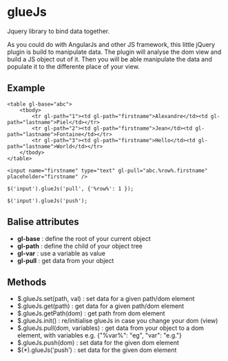 glueJs
======

Jquery library to bind data together.

As you could do with AngularJs and other JS framework, this little jQuery plugin is build to manipulate data. The plugin will analyse the dom view and build a JS object out of it. Then you will be able manipulate the data and populate it to the differente place of your view.

## Example

```
<table gl-base="abc">
	<tbody>
		<tr gl-path="1"><td gl-path="firstname">Alexandre</td><td gl-path="lastname">Piel</td></tr>
		<tr gl-path="2"><td gl-path="firstname">Jean</td><td gl-path="lastname">Fontaine</td></tr>
		<tr gl-path="3"><td gl-path="firstname">Hello</td><td gl-path="lastname">World</td></tr>
	</tbody>
</table>
```
```
<input name="firstname" type="text" gl-pull="abc.%row%.firstname" placeholder="firstname" />
```
```
$('input').glueJs('pull', {'%row%': 1 });
```
```
$('input').glueJs('push');
```

## Balise attributes

- **gl-base** : define the root of your current object
- **gl-path** : define the child of your object tree
- **gl-var** : use a variable as value
- **gl-pull** : get data from your object
 
## Methods

- $.glueJs.set(path, val) : set data for a given path/dom element
- $.glueJs.get(path) : get data for a given path/dom element
- $.glueJs.getPath(dom) : get path from dom element
- $.glueJs.init() : re/initialise glueJs in case you change your dom (view)
- $.glueJs.pull(dom, variables) : get data from your object to a dom element, with variables e.g. {"%var%": "eg", "var": "e.g."}
- $.glueJs.push(dom) : set data for the given dom element
- $(*).glueJs('push') : set data for the given dom element

